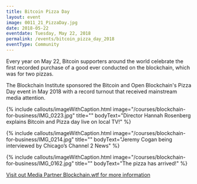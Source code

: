 ```yaml
---
title: Bitcoin Pizza Day
layout: event
image: 0011_21_PizzaDay.jpg
date: 2018-05-22
eventdate: Tuesday, May 22, 2018
permalink: /events/bitcoin_pizza_day_2018
eventType: Community
---
```

Every year on May 22, Bitcoin supporters around the world celebrate the first recorded purchase of a good ever conducted on the blockchain, which was for two pizzas.

The Blockchain Institute sponsored the Bitcoin and Open Blockchain's Pizza Day event in May 2018 with a record turnout that received  mainstream media attention. 

{% include callouts/imageWithCaption.html
	image="/courses/blockchain-for-business/IMG_0223.jpg"
	title=""
	bodyText="Director Hannah Rosenberg explains Bitcoin and Pizza day live on local TV!"
%}

{% include callouts/imageWithCaption.html
	image="/courses/blockchain-for-business/IMG_0214.jpg"
	title=""
	bodyText="Jeremy Cogan being interviewed by Chicago’s Channel 2 News"
%}

{% include callouts/imageWithCaption.html
	image="/courses/blockchain-for-business/IMG_0162.jpg"
	title=""
	bodyText="The pizza has arrived!"
%}

<a href="https://blockchain.wtf/2018/05/blog/bitcoin-pizza-day-celebrated-by-chicago-community/" target="_blank">Visit out Media Partner Blockchain.wtf for more information</a>
